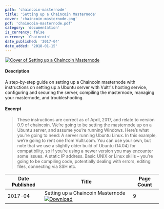 ```yaml
---
path: 'chaincoin-masternode'
title: 'Setting up a Chaincoin Masternode'
cover: 'chaincoin-masternode.png'
pdf: 'chaincoin-masternode.pdf'
category: 'documentation'
is_currency: false
currency: 'Chaincoin'
date_published: '2017-04'
date_added: '2018-01-15'
---
```


[![Cover of Setting up a Chaincoin Masternode](/covers/chaincoin-masternode.png)](/pdf/chaincoin-masternode.pdf)

#### Description
A step-by-step guide on setting up a Chaincoin masternode with instructions on setting up a Ubuntu server with Vultr's hosting service, configuring and securing the server, compiling the masternode, managing your masternode, and troubleshooting.

#### Excerpt
> These instructions are correct as of April, 2017, and relate to version 0.9 of chaincoin. We’re going to be setting the masternode up on a Ubuntu server, and assume you’re running Windows. Here’s what you’re going to need: A server running Ubuntu Linux. In this example, we’re going to rent one from Vultr.com. You can use your own, but note that we use a slightly older build of Ubuntu (14.04) for compatibility, so if you’re using a newer version you may encounter some issues. A static IP address. Basic UNIX or Linux skills – you’re going to be compiling code, potentially dealing with errors, editing files, connecting via SSH etc.

Date Published | Title                                                                          | Page Count
---------------|--------------------------------------------------------------------------------|------------
2017-04        | Setting up a Chaincoin Masternode [![Download](/assets/download_cloud.svg)](/pdf/chaincoin-masternode.pdf) | 9
